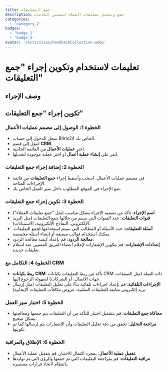 ```yaml
---
title: جمع التعليقات
description: جمع وتحليل تعليقات العملاء لتحسين الخدمات
categories: 
  - 'category_2'
badges: 
  - 'badge_1'
  - 'badge_3'
avatar: '/activities/FeedbackCollection.webp'
---
```


# تعليمات لاستخدام وتكوين إجراء "جمع التعليقات"

## وصف الإجراء

## تكوين إجراء "جمع التعليقات"

### الخطوة 1: الوصول إلى مصمم عمليات الأعمال
- سجل الدخول إلى حساب Bitrix24 الخاص بك.
- انتقل إلى قسم **CRM**.
- اختر **عمليات الأعمال** من القائمة الجانبية.
- انقر على **إنشاء عملية أعمال** أو اختر عملية موجودة لتعديلها.

### الخطوة 2: إضافة إجراء جمع التعليقات
- في مصمم عمليات الأعمال، اسحب وأسقط إجراء **جمع التعليقات** من قائمة الإجراءات المتاحة.
- ضع الإجراء في الموقع المطلوب داخل سير العمل الخاص بك.

### الخطوة 3: تكوين إجراء جمع التعليقات
- **اسم الإجراء**: تأكد من تسمية الإجراء بشكل مناسب (مثل "جمع تعليقات العملاء").
- **قنوات التعليقات**: حدد القنوات التي سيتم من خلالها جمع التعليقات (مثل البريد الإلكتروني، النماذج الإلكترونية، الاستبيانات).
- **أسئلة التعليقات**: حدد الأسئلة أو المطالب التي سيتم استخدامها لجمع التعليقات. يمكنك استخدام قوالب مسبقة أو إنشاء أسئلة مخصصة.
- **معالجة الردود**: قم بإعداد كيفية معالجة الردود:
- **إعدادات الإشعارات**: قم بتكوين الإشعارات لإعلام أعضاء الفريق المعنيين عند استلام تعليقات جديدة.

### الخطوة 4: التكامل مع CRM
- **ربط بكيانات CRM**: تأكد من ربط التعليقات بكيانات CRM ذات الصلة (مثل الصفقات، جهات الاتصال، أو الشركات) لسهولة الرجوع إليها.
- **الإجراءات التلقائية**: قم بإعداد إجراءات تلقائية بناءً على تحليل التعليقات (مثل إرسال بريد إلكتروني متابعة للتعليقات السلبية، عروض مكافآت للتعليقات الإيجابية).

### الخطوة 5: اختبار سير العمل
- **محاكاة جمع التعليقات**: قم بتشغيل اختبار للتأكد من أن التعليقات يتم جمعها ومعالجتها بشكل صحيح.
- **مراجعة التحليل**: تحقق من دقة تحليل التعليقات وأن الإشعارات يتم إرسالها كما تم تكوينها.

### الخطوة 6: الإطلاق والمراقبة
- **تفعيل عملية الأعمال**: بمجرد اكتمال الاختبار، قم بتفعيل عملية الأعمال.
- **مراقبة التعليقات**: قم بمراجعة التعليقات التي تم جمعها والرؤى التي تم توليدها بانتظام لاتخاذ قرارات مستنيرة.